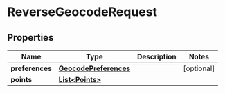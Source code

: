 

# ReverseGeocodeRequest


## Properties

Name | Type | Description | Notes
------------ | ------------- | ------------- | -------------
**preferences** | [**GeocodePreferences**](GeocodePreferences.md) |  |  [optional]
**points** | [**List&lt;Points&gt;**](Points.md) |  | 



